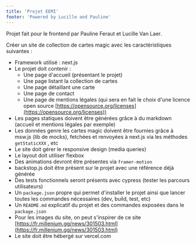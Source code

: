 ```yaml
---
title: 'Projet EEMI'
footer: 'Powered by Lucille and Pauline'
---
```


Projet fait pour le frontend par Pauline Feraut et Lucille Van Laer.

Créer un site de collection de cartes magic avec les caractéristiques suivantes :

- Framework utilisé : next.js
- Le projet doit contenir :
  - Une page d'accueil (présentant le projet)
  - Une page listant la collection de cartes
  - Une page détaillant une carte
  - Une page de contact
  - Une page de mentions légales (qui sera en fait le choix d'une licence open source [https://opensource.org/licenses](https://opensource.org/licenses))
- Les pages statiques doivent être générées grâce à du markdown (accueil et mentions légales par exemple)
- Les données genre les cartes magic doivent être fournies grâce à msw.js (lib de mocks), fetchées et renvoyées à next.js via les méthodes `getStaticXXX` , etc
- Le site doit gérer le responsive design (media queries)
- Le layout doit utiliser flexbox
- Des animations devront être présentes via `framer-motion`
- backstop.js doit être présent sur le projet avec une référence déjà générée
- Des tests fonctionnels seront présents avec cypress (tester les parcours utilisateurs)
- Un `package.json` propre qui permet d'installer le projet ainsi que lancer toutes les commandes nécessaires (dev, build, test, etc)
- Un `README.md` explicatif du projet et des commandes exposées dans le `package.json`
- Pour les images du site, on peut s'inspirer de ce site [https://fr.millenium.gg/news/301503.html](https://fr.millenium.gg/news/301503.html)
- Le site doit être hébergé sur vercel.com